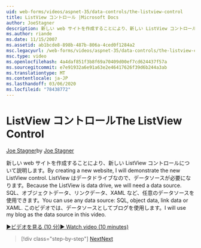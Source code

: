 ```yaml
---
uid: web-forms/videos/aspnet-35/data-controls/the-listview-control
title: ListView コントロール |Microsoft Docs
author: JoeStagner
description: 新しい web サイトを作成することにより、新しい ListView コントロールについて説明します。 ListView はデータドライブなので、データソースが必要になります。 任意のデータを使用できます...
ms.author: riande
ms.date: 11/15/2007
ms.assetid: ab1bcde8-898b-487b-806a-4ced0f1284a2
msc.legacyurl: /web-forms/videos/aspnet-35/data-controls/the-listview-control
msc.type: video
ms.openlocfilehash: 4a4daf851f3b8f69a70409d00ef7cd624437f57a
ms.sourcegitcommit: e7e91932a6e91a63e2e46417626f39d6b244a3ab
ms.translationtype: MT
ms.contentlocale: ja-JP
ms.lasthandoff: 03/06/2020
ms.locfileid: "78438772"
---
```

# <a name="the-listview-control"></a><span data-ttu-id="a3711-105">ListView コントロール</span><span class="sxs-lookup"><span data-stu-id="a3711-105">The ListView Control</span></span>

<span data-ttu-id="a3711-106">[Joe Stagner](https://github.com/JoeStagner)</span><span class="sxs-lookup"><span data-stu-id="a3711-106">by [Joe Stagner](https://github.com/JoeStagner)</span></span>

<span data-ttu-id="a3711-107">新しい web サイトを作成することにより、新しい ListView コントロールについて説明します。</span><span class="sxs-lookup"><span data-stu-id="a3711-107">By creating a new website, I will demonstrate the new ListView control.</span></span> <span data-ttu-id="a3711-108">ListView はデータドライブなので、データソースが必要になります。</span><span class="sxs-lookup"><span data-stu-id="a3711-108">Because the ListView is data drive, we will need a data source.</span></span> <span data-ttu-id="a3711-109">SQL、オブジェクトデータ、リンクデータ、XAML など、任意のデータソースを使用できます。</span><span class="sxs-lookup"><span data-stu-id="a3711-109">You can use any data source: SQL, object data, link data or XAML.</span></span> <span data-ttu-id="a3711-110">このビデオでは、データソースとしてブログを使用します。</span><span class="sxs-lookup"><span data-stu-id="a3711-110">I will use my blog as the data source in this video.</span></span>

[<span data-ttu-id="a3711-111">&#9654;ビデオを見る (10 分)</span><span class="sxs-lookup"><span data-stu-id="a3711-111">&#9654; Watch video (10 minutes)</span></span>](https://channel9.msdn.com/Blogs/ASP-NET-Site-Videos/the-listview-control)

> [!div class="step-by-step"]
> [<span data-ttu-id="a3711-112">Next</span><span class="sxs-lookup"><span data-stu-id="a3711-112">Next</span></span>](the-datapager-control.md)
